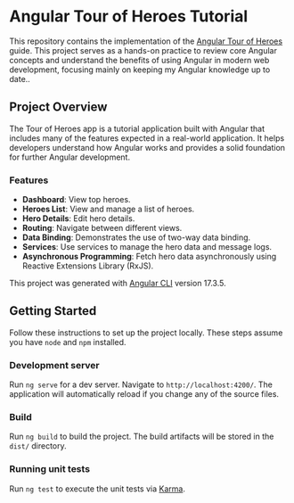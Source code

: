 # Angular Tour of Heroes Tutorial

This repository contains the implementation of the [Angular Tour of Heroes](https://angular.io/tutorial/tour-of-heroes) guide. This project serves as a hands-on practice to review core Angular concepts and understand the benefits of using Angular in modern web development, focusing mainly on keeping my Angular knowledge up to date..

## Project Overview

The Tour of Heroes app is a tutorial application built with Angular that includes many of the features expected in a real-world application. It helps developers understand how Angular works and provides a solid foundation for further Angular development.

### Features

- **Dashboard**: View top heroes.
- **Heroes List**: View and manage a list of heroes.
- **Hero Details**: Edit hero details.
- **Routing**: Navigate between different views.
- **Data Binding**: Demonstrates the use of two-way data binding.
- **Services**: Use services to manage the hero data and message logs.
- **Asynchronous Programming**: Fetch hero data asynchronously using Reactive Extensions Library (RxJS).

This project was generated with [Angular CLI](https://github.com/angular/angular-cli) version 17.3.5.

## Getting Started

Follow these instructions to set up the project locally. These steps assume you have `node` and `npm` installed.

### Development server

Run `ng serve` for a dev server. Navigate to `http://localhost:4200/`. The application will automatically reload if you change any of the source files.

### Build

Run `ng build` to build the project. The build artifacts will be stored in the `dist/` directory.

### Running unit tests

Run `ng test` to execute the unit tests via [Karma](https://karma-runner.github.io).
